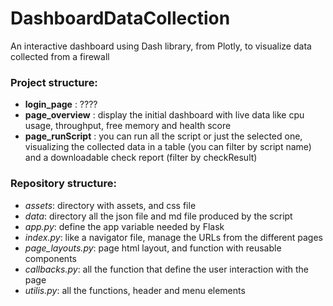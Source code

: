 # DashboardDataCollection
An interactive dashboard using Dash library, from Plotly, to visualize data collected from a firewall 

### Project structure:
 - **login_page** : ????
 - **page_overview** : display the initial dashboard with live data like cpu usage, throughput, free memory and health score
 - **page_runScript** : you can run all the script or just the selected one, visualizing the collected data in a table (you can filter by script name) and a downloadable check report (filter by checkResult)
 
### Repository structure:
 - *assets*: directory with assets, and css file
 - *data*: directory all the json file and md file produced by the script
 - *app.py*: define the app variable needed by Flask
 - *index.py*: like a navigator file, manage the URLs from the different pages
 - *page_layouts.py*: page html layout, and function with reusable components
 - *callbacks.py*: all the function that define the user interaction with the page
 - *utilis.py*: all the functions, header and menu elements
